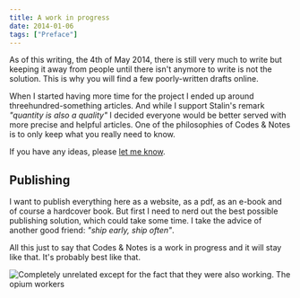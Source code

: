 ```yaml
---
title: A work in progress
date: 2014-01-06
tags: ["Preface"]
---
```


As of this writing, the 4th of May 2014, there is still very much to write but keeping it away from people until there isn't anymore to write is not the solution. This is why you will find a few poorly-written drafts online.

When I started having more time for the project I ended up around threehundred-something articles. And while I support Stalin's remark _"quantity is also a quality"_ I decided everyone would be better served with more precise and helpful articles. One of the philosophies of Codes & Notes is to only keep what you really need to know.

If you have any ideas, please [let me know](mailto:oskar@rough.dk).

## Publishing

I want to publish everything here as a website, as a pdf, as an e-book and of course a hardcover book. But first I need to nerd out the best possible publishing solution, which could take some time. I take the advice of another good friend: _"ship early, ship often"_.

All this just to say that Codes & Notes is a work in progress and it will stay like that. It's probably best like that.

![Completely unrelated except for the fact that they were also working. The opium workers](/images/illustrations/c-1850-sherwill-4-dryi67904.jpg)
